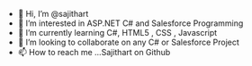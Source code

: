 - 👋 Hi, I’m @sajithart
- 👀 I’m interested in ASP.NET C# and Salesforce Programming 
- 🌱 I’m currently learning  C#, HTML5 , CSS , Javascript
- 💞️ I’m looking to collaborate on any C# or Salesforce Project
- 📫 How to reach me ...Sajithart  on Github

<!---
sajithart/sajithart is a ✨ special ✨ repository because its `README.md` (this file) appears on your GitHub profile.
You can click the Preview link to take a look at your changes.
--->
